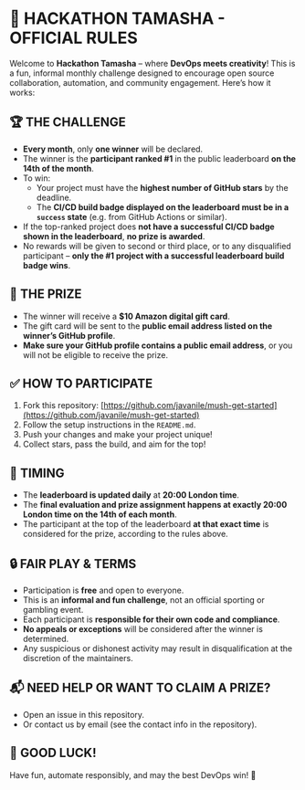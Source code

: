 # 🌟 HACKATHON TAMASHA - OFFICIAL RULES

Welcome to **Hackathon Tamasha** – where **DevOps meets creativity**! This is a fun, informal monthly challenge designed to encourage open source collaboration, automation, and community engagement. Here’s how it works:

## 🏆 THE CHALLENGE

- **Every month**, only **one winner** will be declared.
- The winner is the **participant ranked #1** in the public leaderboard **on the 14th of the month**.
- To win:
  - Your project must have the **highest number of GitHub stars** by the deadline.
  - The **CI/CD build badge displayed on the leaderboard must be in a `success` state** (e.g. from GitHub Actions or similar).
- If the top-ranked project does **not have a successful CI/CD badge shown in the leaderboard**, **no prize is awarded**.
- No rewards will be given to second or third place, or to any disqualified participant – **only the #1 project with a successful leaderboard build badge wins**.

## 💸 THE PRIZE

- The winner will receive a **$10 Amazon digital gift card**.
- The gift card will be sent to the **public email address listed on the winner’s GitHub profile**.
- **Make sure your GitHub profile contains a public email address**, or you will not be eligible to receive the prize.

## ✅ HOW TO PARTICIPATE

1. Fork this repository: [https://github.com/javanile/mush-get-started](https://github.com/javanile/mush-get-started)
2. Follow the setup instructions in the `README.md`.
3. Push your changes and make your project unique!
4. Collect stars, pass the build, and aim for the top!

## 📅 TIMING

- The **leaderboard is updated daily** at **20:00 London time**.
- The **final evaluation and prize assignment happens at exactly 20:00 London time on the 14th of each month**.
- The participant at the top of the leaderboard **at that exact time** is considered for the prize, according to the rules above.

## 🔒 FAIR PLAY & TERMS

- Participation is **free** and open to everyone.
- This is an **informal and fun challenge**, not an official sporting or gambling event.
- Each participant is **responsible for their own code and compliance**.
- **No appeals or exceptions** will be considered after the winner is determined.
- Any suspicious or dishonest activity may result in disqualification at the discretion of the maintainers.

## 📬 NEED HELP OR WANT TO CLAIM A PRIZE?

- Open an issue in this repository.
- Or contact us by email (see the contact info in the repository).

## 🎉 GOOD LUCK!

Have fun, automate responsibly, and may the best DevOps win! 🚀
